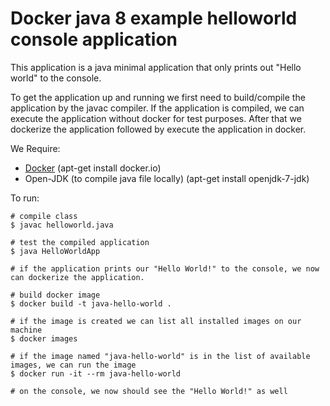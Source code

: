 # Docker java 8 example helloworld console application

This application is a java minimal application that only prints out "Hello world" to the console.

To get the application up and running we first need to build/compile the application by the javac compiler. If the application is compiled, we can execute the application without docker for test purposes. After that we dockerize the application followed by execute the application in docker.

We Require:
* [Docker](https://www.docker.com/) (apt-get install docker.io)
* Open-JDK (to compile java file locally) (apt-get install openjdk-7-jdk)

To run:

```
# compile class
$ javac helloworld.java

# test the compiled application
$ java HelloWorldApp 

# if the application prints our "Hello World!" to the console, we now can dockerize the application.

# build docker image
$ docker build -t java-hello-world .

# if the image is created we can list all installed images on our machine
$ docker images

# if the image named "java-hello-world" is in the list of available images, we can run the image
$ docker run -it --rm java-hello-world

# on the console, we now should see the "Hello World!" as well
```
